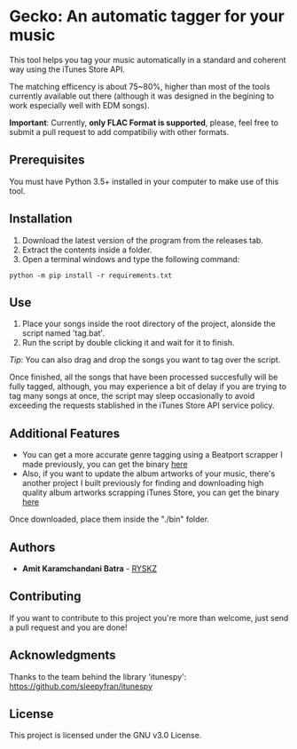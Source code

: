 # Gecko: An automatic tagger for your music
This tool helps you tag your music automatically in a standard and coherent way using the iTunes Store API.

The matching efficency is about 75~80%, higher than most of the tools currently available out there (although it was designed in the begining to work especially well with EDM songs).

**Important**: Currently, **only FLAC Format is supported**, please, feel free to submit a pull request to add compatibiliy with other formats.

## Prerequisites
You must have Python 3.5+ installed in your computer to make use of this tool.

## Installation
1. Download the latest version of the program from the releases tab.
2. Extract the contents inside a folder.
3. Open a terminal windows and type the following command:
```
python -m pip install -r requirements.txt
```

## Use
1. Place your songs inside the root directory of the project, alonside the script named 'tag.bat'.
2. Run the script by double clicking it and wait for it to finish.

*Tip*: You can also drag and drop the songs you want to tag over the script.

Once finished, all the songs that have been processed succesfully will be fully tagged, although, you may experience a bit of delay if you are trying to tag many songs at once, the script may sleep occasionally to avoid exceeding the requests stablished in the iTunes Store API service policy.

## Additional Features
- You can get a more accurate genre tagging using a Beatport scrapper I made previously, you can get the binary [here](https://github.com/RYSKZ/Get-a-song-genre-from-Beatport/releases/tag/1.0.0)
- Also, if you want to update the album artworks of your music, there's another project I built previously for finding and downloading high quality album artworks scrapping iTunes Store, you can get the binary [here](https://github.com/RYSKZ/Artwork-Downloader/releases/tag/1.0.0)

Once downloaded, place them inside the "./bin" folder.

## Authors

* **Amit Karamchandani Batra** - [RYSKZ](https://github.com/RYSKZ)

## Contributing
If you want to contribute to this project you're more than welcome, just send a pull request and you are done!

## Acknowledgments

Thanks to the team behind the library 'itunespy': https://github.com/sleepyfran/itunespy

## License

This project is licensed under the GNU v3.0 License.
